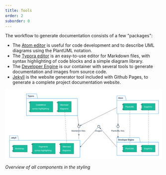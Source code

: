```yaml
---
title: Tools
order: 2
suborder: 0
---
```


The workflow to generate documentation consists of a few "packages":

- The [Atom editor](atom.html) is useful for code development and to describe UML diagrams using the PlantUML notation.
- The [Typora editor](typora.html) is an easy-to-use editor for Markdown files, with syntax highlighting of code blocks and a simple diagram library.
- The [Developer Engine](devengine.html) is our container with several tools to generate documentation and images from source code.
- [Jekyll](jekyll.html) is the website generator tool included with Github Pages, to generate a complete project documentation website.

![](tools-overview.svg)

*Overview of all components in the styling*